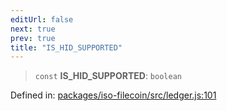 ```yaml
---
editUrl: false
next: true
prev: true
title: "IS_HID_SUPPORTED"
---
```


> `const` **IS\_HID\_SUPPORTED**: `boolean`

Defined in: [packages/iso-filecoin/src/ledger.js:101](https://github.com/hugomrdias/filecoin/blob/main/packages/iso-filecoin/src/ledger.js#L101)
